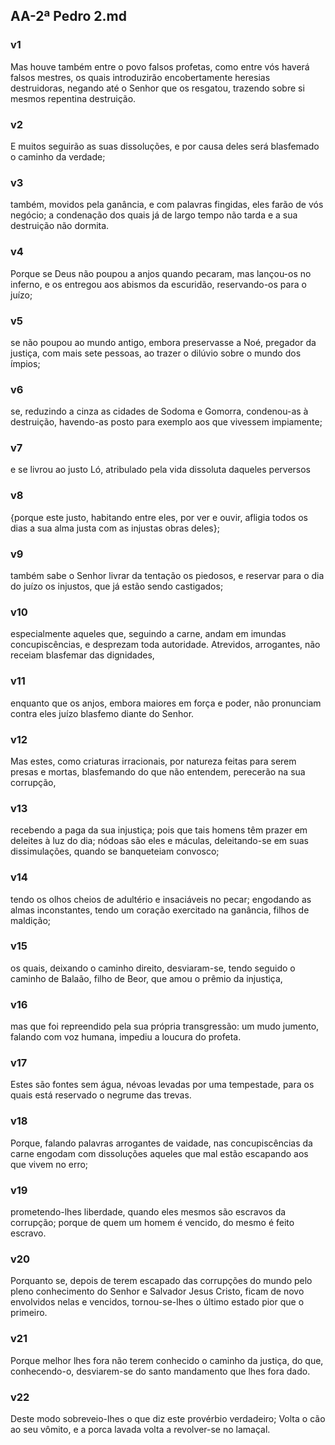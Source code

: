 ## AA-2ª Pedro 2.md
### v1
 Mas houve também entre o povo falsos profetas, como entre vós haverá falsos mestres, os quais introduzirão encobertamente heresias destruidoras, negando até o Senhor que os resgatou, trazendo sobre si mesmos repentina destruição.
### v2
 E muitos seguirão as suas dissoluções, e por causa deles será blasfemado o caminho da verdade;
### v3
 também, movidos pela ganância, e com palavras fingidas, eles farão de vós negócio; a condenação dos quais já de largo tempo não tarda e a sua destruição não dormita.
### v4
 Porque se Deus não poupou a anjos quando pecaram, mas lançou-os no inferno, e os entregou aos abismos da escuridão, reservando-os para o juízo;
### v5
 se não poupou ao mundo antigo, embora preservasse a Noé, pregador da justiça, com mais sete pessoas, ao trazer o dilúvio sobre o mundo dos ímpios;
### v6
 se, reduzindo a cinza as cidades de Sodoma e Gomorra, condenou-as à destruição, havendo-as posto para exemplo aos que vivessem impiamente;
### v7
 e se livrou ao justo Ló, atribulado pela vida dissoluta daqueles perversos
### v8
 {porque este justo, habitando entre eles, por ver e ouvir, afligia todos os dias a sua alma justa com as injustas obras deles};
### v9
 também sabe o Senhor livrar da tentação os piedosos, e reservar para o dia do juízo os injustos, que já estão sendo castigados;
### v10
 especialmente aqueles que, seguindo a carne, andam em imundas concupiscências, e desprezam toda autoridade. Atrevidos, arrogantes, não receiam blasfemar das dignidades,
### v11
 enquanto que os anjos, embora maiores em força e poder, não pronunciam contra eles juízo blasfemo diante do Senhor.
### v12
 Mas estes, como criaturas irracionais, por natureza feitas para serem presas e mortas, blasfemando do que não entendem, perecerão na sua corrupção,
### v13
 recebendo a paga da sua injustiça; pois que tais homens têm prazer em deleites à luz do dia; nódoas são eles e máculas, deleitando-se em suas dissimulações, quando se banqueteiam convosco;
### v14
 tendo os olhos cheios de adultério e insaciáveis no pecar; engodando as almas inconstantes, tendo um coração exercitado na ganância, filhos de maldição;
### v15
 os quais, deixando o caminho direito, desviaram-se, tendo seguido o caminho de Balaão, filho de Beor, que amou o prêmio da injustiça,
### v16
 mas que foi repreendido pela sua própria transgressão: um mudo jumento, falando com voz humana, impediu a loucura do profeta.
### v17
 Estes são fontes sem água, névoas levadas por uma tempestade, para os quais está reservado o negrume das trevas.
### v18
 Porque, falando palavras arrogantes de vaidade, nas concupiscências da carne engodam com dissoluções aqueles que mal estão escapando aos que vivem no erro;
### v19
 prometendo-lhes liberdade, quando eles mesmos são escravos da corrupção; porque de quem um homem é vencido, do mesmo é feito escravo.
### v20
 Porquanto se, depois de terem escapado das corrupções do mundo pelo pleno conhecimento do Senhor e Salvador Jesus Cristo, ficam de novo envolvidos nelas e vencidos, tornou-se-lhes o último estado pior que o primeiro.
### v21
 Porque melhor lhes fora não terem conhecido o caminho da justiça, do que, conhecendo-o, desviarem-se do santo mandamento que lhes fora dado.
### v22
 Deste modo sobreveio-lhes o que diz este provérbio verdadeiro; Volta o cão ao seu vômito, e a porca lavada volta a revolver-se no lamaçal.
